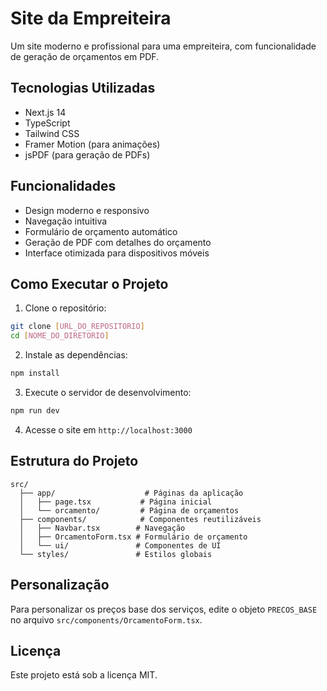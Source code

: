 # Site da Empreiteira

Um site moderno e profissional para uma empreiteira, com funcionalidade de geração de orçamentos em PDF.

## Tecnologias Utilizadas

- Next.js 14
- TypeScript
- Tailwind CSS
- Framer Motion (para animações)
- jsPDF (para geração de PDFs)

## Funcionalidades

- Design moderno e responsivo
- Navegação intuitiva
- Formulário de orçamento automático
- Geração de PDF com detalhes do orçamento
- Interface otimizada para dispositivos móveis

## Como Executar o Projeto

1. Clone o repositório:
```bash
git clone [URL_DO_REPOSITORIO]
cd [NOME_DO_DIRETORIO]
```

2. Instale as dependências:
```bash
npm install
```

3. Execute o servidor de desenvolvimento:
```bash
npm run dev
```

4. Acesse o site em `http://localhost:3000`

## Estrutura do Projeto

```
src/
  ├── app/                    # Páginas da aplicação
  │   ├── page.tsx           # Página inicial
  │   └── orcamento/         # Página de orçamentos
  ├── components/            # Componentes reutilizáveis
  │   ├── Navbar.tsx        # Navegação
  │   ├── OrcamentoForm.tsx # Formulário de orçamento
  │   └── ui/               # Componentes de UI
  └── styles/               # Estilos globais
```

## Personalização

Para personalizar os preços base dos serviços, edite o objeto `PRECOS_BASE` no arquivo `src/components/OrcamentoForm.tsx`.

## Licença

Este projeto está sob a licença MIT.
